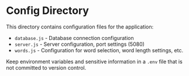 # Config Directory

This directory contains configuration files for the application:

- `database.js` - Database connection configuration
- `server.js` - Server configuration, port settings (5080)
- `words.js` - Configuration for word selection, word length settings, etc.

Keep environment variables and sensitive information in a `.env` file that is not committed to version control.
